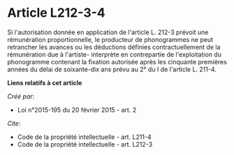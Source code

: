 # Article L212-3-4

Si l'autorisation donnée en application de l'article L. 212-3 prévoit une rémunération proportionnelle, le producteur de
phonogrammes ne peut retrancher les avances ou les déductions définies contractuellement de la rémunération due à l'artiste-
interprète en contrepartie de l'exploitation du phonogramme contenant la fixation autorisée après les cinquante premières
années du délai de soixante-dix ans prévu au 2° du I de l'article L. 211-4.

**Liens relatifs à cet article**

_Créé par_:

  - Loi n°2015-195 du 20 février 2015 - art. 2

_Cite_:

  - Code de la propriété intellectuelle - art. L211-4
  - Code de la propriété intellectuelle - art. L212-3
